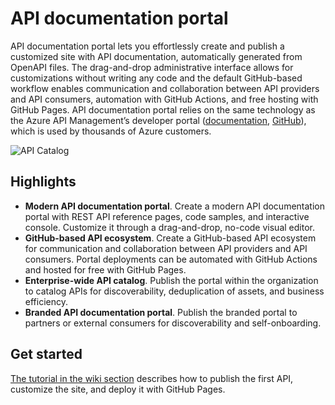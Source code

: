 # API documentation portal

API documentation portal lets you effortlessly create and publish a customized site with API documentation, automatically generated from OpenAPI files. The drag-and-drop administrative interface allows for customizations without writing any code and the default GitHub-based workflow enables communication and collaboration between API providers and API consumers, automation with GitHub Actions, and free hosting with GitHub Pages. API documentation portal relies on the same technology as the Azure API Management’s developer portal ([documentation](https://aka.ms/apimdocs/portal), [GitHub](https://aka.ms/apimdevportal)), which is used by thousands of Azure customers.

![API Catalog](readme.gif)

## Highlights

- **Modern API documentation portal**. Create a modern API documentation portal with REST API reference pages, code samples, and interactive console. Customize it through a drag-and-drop, no-code visual editor.
- **GitHub-based API ecosystem**. Create a GitHub-based API ecosystem for communication and collaboration between API providers and API consumers. Portal deployments can be automated with GitHub Actions and hosted for free with GitHub Pages.
- **Enterprise-wide API catalog**. Publish the portal within the organization to catalog APIs for discoverability, deduplication of assets, and business efficiency.
- **Branded API documentation portal**. Publish the branded portal to partners or external consumers for discoverability and self-onboarding.

## Get started

[The tutorial in the wiki section](https://github.com/Azure/API-Catalog/wiki/Publish-API-documentation) describes how to publish the first API, customize the site, and deploy it with GitHub Pages.
